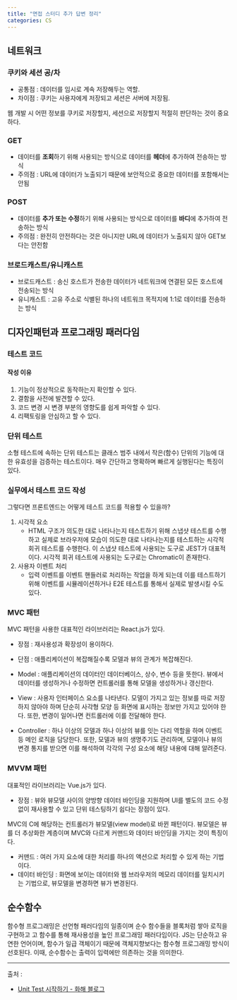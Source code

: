 ```yaml
---
title: "면접 스터디 추가 답변 정리"
categories: CS
---
```


## 네트워크

### 쿠키와 세션 공/차

- 공통점 : 데이터를 임시로 계속 저장해두는 역할.
- 차이점 : 쿠키는 사용자에게 저장되고 세션은 서버에 저장됨.

웹 개발 시 어떤 정보를 쿠키로 저장할지, 세션으로 저장할지 적절히 판단하는 것이 중요하다.

### GET

- 데이터를 **조회**하기 위해 사용되는 방식으로 데이터를 **헤더**에 추가하여 전송하는 방식
- 주의점 : URL에 데이터가 노출되기 때문에 보안적으로 중요한 데이터를 포함해서는 안됨

### POST

- 데이터를 **추가 또는 수정**하기 위해 사용되는 방식으로 데이터를 **바디**에 추가하여 전송하는 방식
- 주의점 : 완전히 안전하다는 것은 아니지만 URL에 데이터가 노출되지 않아 GET보다는 안전함

### 브로드캐스트/유니캐스트

- 브로드캐스트 : 송신 호스트가 전송한 데이터가 네트워크에 연결된 모든 호스트에 전송되는 방식
- 유니캐스트 : 고유 주소로 식별된 하나의 네트워크 목적지에 1:1로 데이터를 전송하는 방식

## 디자인패턴과 프로그래밍 패러다임

### 테스트 코드

#### 작성 이유

1. 기능이 정상적으로 동작하는지 확인할 수 있다.
2. 결함을 사전에 발견할 수 있다.
3. 코드 변경 시 변경 부분의 영향도를 쉽게 파악할 수 있다.
4. 리팩토링을 안심하고 할 수 있다.

### 단위 테스트

소형 테스트에 속하는 단위 테스트는 클래스 범주 내에서 작은(함수) 단위의 기능에 대한 유효성을 검증하는 테스트이다. 매우 간단하고 명확하며 빠르게 실행된다는 특징이 있다.

### 실무에서 테스트 코드 작성

그렇다면 프론트엔드는 어떻게 테스트 코드를 적용할 수 있을까?

1. 시각적 요소
   - HTML 구조가 의도한 대로 나타나는지 테스트하기 위해 스냅샷 테스트를 수행하고 실제로 브라우저에 모습이 의도한 대로 나타나는지를 테스트하는 시각적 회귀 테스트를 수행한다. 이 스냅샷 테스트에 사용되는 도구로 JEST가 대표적이다. 시각적 회귀 테스트에 사용되는 도구로는 Chromatic이 존재한다.
2. 사용자 이벤트 처리
   - 입력 이벤트를 이벤트 핸들러로 처리하는 작업을 하게 되는데 이를 테스트하기 위해 이벤트를 시뮬레이션하거나 E2E 테스트를 통해서 실제로 발생시킬 수도 있다.

### MVC 패턴

MVC 패턴을 사용한 대표적인 라이브러리는 React.js가 있다.

- 장점 : 재사용성과 확장성이 용이하다.
- 단점 : 애플리케이션이 복잡해질수록 모델과 뷰의 관계가 복잡해진다.

- Model : 애플리케이션의 데이터인 데이터베이스, 상수, 변수 등을 뜻한다. 뷰에서 데이터를 생성하거나 수정하면 컨트롤러를 통해 모델을 생성하거나 갱신한다.
- View : 사용자 인터페이스 요소를 나타낸다. 모델이 가지고 있는 정보를 따로 저장하지 않아야 하며 단순히 사각형 모양 등 화면에 표시하는 정보만 가지고 있어야 한다. 또한, 변경이 일어나면 컨트롤러에 이를 전달해야 한다.
- Controller : 하나 이상의 모델과 하나 이상의 뷰를 잇는 다리 역할을 하며 이벤트 등 메인 로직을 담당한다. 또한, 모델과 뷰의 생명주기도 관리하며, 모델이나 뷰의 변경 통지를 받으면 이를 해석하여 각각의 구성 요소에 해당 내용에 대해 알려준다.

### MVVM 패턴

대표적인 라이브러리는 Vue.js가 있다.

- 장점 : 뷰와 뷰모델 사이의 양방향 데이터 바인딩을 지원하며 UI를 별도의 코드 수정 없이 재사용할 수 있고 단위 테스팅하기 쉽다는 장점이 있다.

MVC의 C에 해당하는 컨트롤러가 뷰모델(view model)로 바뀐 패턴이다.
뷰모델은 뷰를 더 추상화한 계층이며 MVC와 다르게 커맨드와 데이터 바인딩을 가지는 것이 특징이다.

- 커맨드 : 여러 가지 요소에 대한 처리를 하나의 액션으로 처리할 수 있게 하는 기법이다.
- 데이터 바인딩 : 화면에 보이는 데이터와 웹 브라우저의 메모리 데이터를 일치시키는 기법으로, 뷰모델을 변경하면 뷰가 변경된다.

## 순수함수

함수형 프로그래밍은 선언형 패러다임의 일종이며 순수 함수들을 블록처럼 쌓아 로직을 구현하고 고 함수를 통해 재사용성을 높인 프로그래밍 패러다임이다. JS는 단순하고 유연한 언어이며, 함수가 일급 객체이기 때문에 객체지향보다는 함수형 프로그래밍 방식이 선호된다. 이때, 순수함수는 출력이 입력에만 의존하는 것을 의미한다.

---

출처 :

- [Unit Test 시작하기 - 화해 블로그](http://blog.hwahae.co.kr/all/tech/tech-tech/6274/)
